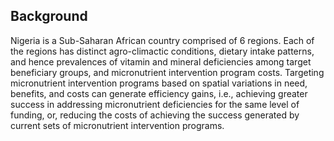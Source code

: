 ## Background

Nigeria is a Sub-Saharan African country comprised of 6 regions.  Each of the regions has distinct agro-climactic conditions, dietary intake patterns, and hence prevalences of vitamin and mineral deficiencies among target beneficiary groups, and micronutrient intervention program costs. Targeting micronutrient intervention programs based on spatial variations in need, benefits, and costs can generate efficiency gains, i.e., achieving greater success in addressing micronutrient deficiencies for the same level of funding, or, reducing the costs of achieving the success generated by current sets of micronutrient intervention programs.